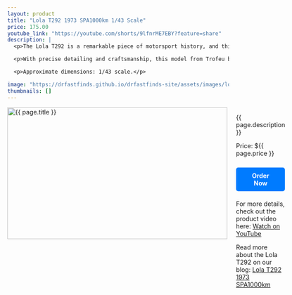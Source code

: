 ```yaml
---
layout: product
title: "Lola T292 1973 SPA1000km 1/43 Scale"
price: 175.00
youtube_link: "https://youtube.com/shorts/9lfnrME7EBY?feature=share"
description: |
  <p>The Lola T292 is a remarkable piece of motorsport history, and this 1/43 scale model captures the car that raced in the 1973 SPA1000km event. Known for its sleek design and competitive performance, this diecast model is a perfect replica for collectors of classic racing cars.</p>

  <p>With precise detailing and craftsmanship, this model from Trofeu brings the spirit of the iconic endurance racer to life. Whether you're a fan of classic endurance racing or a collector of historic diecast cars, this Lola T292 is a must-have addition to your collection.</p>

  <p>Approximate dimensions: 1/43 scale.</p>

image: "https://drfastfinds.github.io/drfastfinds-site/assets/images/lola.jpg"
thumbnails: []
---
```


<div class="product-detail">
    <div class="product-image-box">
        <img class="main-image" src="{{ page.image }}" alt="{{ page.title }}">
    </div>
    <div class="product-text">
        <p>{{ page.description }}</p>
        <p>Price: ${{ page.price }}</p>
        <a href="{{ site.baseurl }}/order" class="buy-now">Order Now</a>
        <p class="youtube-link">For more details, check out the product video here: <a href="{{ page.youtube_link }}" target="_blank">Watch on YouTube</a></p>
        <p>Read more about the Lola T292 on our blog: <a href="https://drfastfinds.github.io/drfastfinds-site/collectibles/diecast/lola/trofeu/1:43/2024/09/25/lola-t292.html" target="_blank">Lola T292 1973 SPA1000km</a></p>
    </div>
</div>

<style>
.product-detail {
    display: flex;
    align-items: flex-start;
    gap: 20px;
    margin-bottom: 20px;
}

.product-image-box {
    flex-shrink: 0;
    width: 500px;
    height: 300px;
    overflow: hidden;
}

.main-image {
    width: 100%;
    height: 100%;
    object-fit: contain;
    display: block;
}

.product-text {
    max-width: 400px;
    flex-grow: 1;
}

.buy-now {
    display: inline-block;
    padding: 10px 20px;
    margin-top: 10px;
    background-color: #007bff;
    color: #fff;
    text-decoration: none;
    border-radius: 5px;
    font-weight: bold;
    text-align: center;
}

.buy-now:hover {
    background-color: #0056b3;
}

.youtube-link {
    margin-top: 20px;
}
</style>
